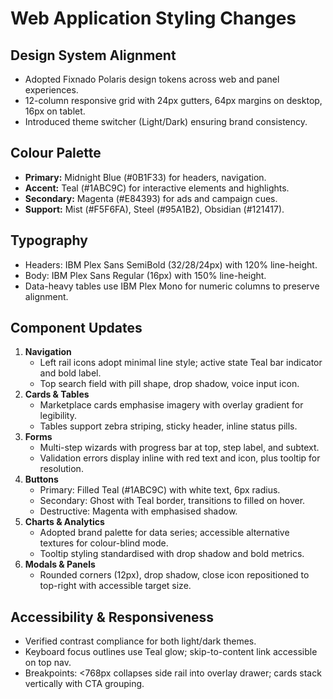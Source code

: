 # Web Application Styling Changes

## Design System Alignment
- Adopted Fixnado Polaris design tokens across web and panel experiences.
- 12-column responsive grid with 24px gutters, 64px margins on desktop, 16px on tablet.
- Introduced theme switcher (Light/Dark) ensuring brand consistency.

## Colour Palette
- **Primary:** Midnight Blue (#0B1F33) for headers, navigation.
- **Accent:** Teal (#1ABC9C) for interactive elements and highlights.
- **Secondary:** Magenta (#E84393) for ads and campaign cues.
- **Support:** Mist (#F5F6FA), Steel (#95A1B2), Obsidian (#121417).

## Typography
- Headers: IBM Plex Sans SemiBold (32/28/24px) with 120% line-height.
- Body: IBM Plex Sans Regular (16px) with 150% line-height.
- Data-heavy tables use IBM Plex Mono for numeric columns to preserve alignment.

## Component Updates
1. **Navigation**
   - Left rail icons adopt minimal line style; active state Teal bar indicator and bold label.
   - Top search field with pill shape, drop shadow, voice input icon.
2. **Cards & Tables**
   - Marketplace cards emphasise imagery with overlay gradient for legibility.
   - Tables support zebra striping, sticky header, inline status pills.
3. **Forms**
   - Multi-step wizards with progress bar at top, step label, and subtext.
   - Validation errors display inline with red text and icon, plus tooltip for resolution.
4. **Buttons**
   - Primary: Filled Teal (#1ABC9C) with white text, 6px radius.
   - Secondary: Ghost with Teal border, transitions to filled on hover.
   - Destructive: Magenta with emphasised shadow.
5. **Charts & Analytics**
   - Adopted brand palette for data series; accessible alternative textures for colour-blind mode.
   - Tooltip styling standardised with drop shadow and bold metrics.
6. **Modals & Panels**
   - Rounded corners (12px), drop shadow, close icon repositioned to top-right with accessible target size.

## Accessibility & Responsiveness
- Verified contrast compliance for both light/dark themes.
- Keyboard focus outlines use Teal glow; skip-to-content link accessible on top nav.
- Breakpoints: <768px collapses side rail into overlay drawer; cards stack vertically with CTA grouping.
